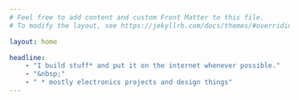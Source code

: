```yaml
---
# Feel free to add content and custom Front Matter to this file.
# To modify the layout, see https://jekyllrb.com/docs/themes/#overriding-theme-defaults

layout: home

headline: 
    - "I build stuff* and put it on the internet whenever possible."
    - "&nbsp;"
    - " * mostly electronics projects and design things"
---
```

